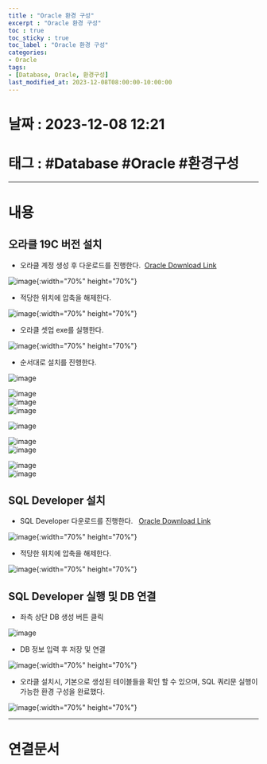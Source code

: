 ```yaml
---
title : "Oracle 환경 구성"
excerpt : "Oracle 환경 구성"
toc : true
toc_sticky : true
toc_label : "Oracle 환경 구성"
categories:
- Oracle
tags:
- [Database, Oracle, 환경구성]
last_modified_at: 2023-12-08T08:00:00-10:00:00
---
```


# 날짜 : 2023-12-08 12:21

# 태그 : #Database #Oracle #환경구성 
---

# 내용

## 오라클 19C 버전 설치
- 오라클 계정 생성 후 다운로드를 진행한다.  [Oracle Download Link](https://www.oracle.com/kr/database/technologies/oracle19c-windows-downloads.html)  
  
![image](./../../assets/images/DownloadOracle.png){:width="70%" height="70%"}  

- 적당한 위치에 압축을 해제한다.  
  
![image](./../../assets/images/ExtractOracleZipFile.png){:width="70%" height="70%"}  

- 오라클 셋업 exe를 실행한다.  
  
![image](./../../assets/images/ExecuteOracleSetup.png){:width="70%" height="70%"}  

- 순서대로 설치를 진행한다.  
  
![image](./../../assets/images/OracleSetup01.png)
  
![image](./../../assets/images/OracleSetup02.png)  
![image](./../../assets/images/OracleSetup03.png)  
![image](./../../assets/images/OracleSetup04.png)
  
![image](./../../assets/images/OracleSetup04_Popup.png)
  
![image](./../../assets/images/OracleSetup05.png)  
![image](./../../assets/images/OracleSetup06.png)
  
![image](./../../assets/images/OracleSetup07.png)  
![image](./../../assets/images/OracleSetup08.png)

## SQL Developer 설치
- SQL Developer 다운로드를 진행한다.   [Oracle Download Link](https://www.oracle.com/database/sqldeveloper/technologies/download/)  
  
![image](./../../assets/images/DownloadSQLDeveloper.png){:width="70%" height="70%"}  

- 적당한 위치에 압축을 해제한다.  
  
![image](./../../assets/images/ExtractSQLDeveloper.png){:width="70%" height="70%"}  

## SQL Developer 실행 및 DB 연결
- 좌측 상단 DB 생성 버튼 클릭  
   
![image](./../../assets/images/SQLDeveloper_CreateNewDatabase.png)
- DB 정보 입력 후 저장 및 연결  
  
![image](./../../assets/images/SQLDeveloper_CreateNewDatabase_01.png){:width="70%" height="70%"}  

- 오라클 설치시, 기본으로 생성된 테이블들을 확인 할 수 있으며, SQL 쿼리문 실행이 가능한 환경 구성을 완료했다.  
  
![image](./../../assets/images/SQLDeveloper_Result.png){:width="70%" height="70%"}

---

# 연결문서
